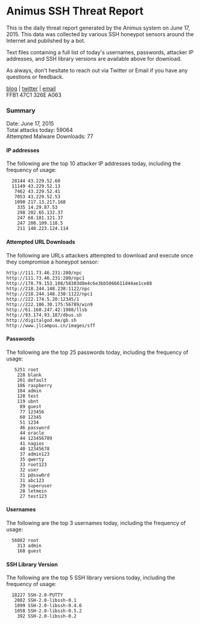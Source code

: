 # Animus SSH Threat Report

This is the daily threat report generated by the Animus system on June 17, 2015. This data was collected by various SSH honeypot sensors around the Internet and published by a bot.  

Text files containing a full list of today's usernames, passwords, attacker IP addresses, and SSH library versions are available above for download.  

As always, don't hesitate to reach out via Twitter or Email if you have any questions or feedback.  

[blog](http://morris.guru) | [twitter](https://twitter.com/andrew___morris) | [email](mailto:andrew@morris.guru)  
FFB1 47C1 326E A063  

### Summary

Date: June 17, 2015  
Total attacks today: 59064  
Attempted Malware Downloads: 77 

#### IP addresses
The following are the top 10 attacker IP addresses today, including the frequency of usage:
```
  28144 43.229.52.60
  11149 43.229.52.13
   7462 43.229.52.41
   7053 43.229.52.53
   1090 217.13.217.168
    335 14.29.87.53
    298 202.65.132.37
    247 68.181.121.37
    247 208.109.118.5
    211 148.223.124.114
```

#### Attempted URL Downloads
The following are URLs attackers attempted to download and execute once they compromise a honeypot sensor:
```
http://111.73.46.231:280/npc
http://111.73.46.231:280/npc1
http://178.79.153.108/58303d8e4c6e3bb5066611d44ae1ce88
http://218.244.148.238:1122/npc
http://218.244.148.238:1122/npc1
http://222.174.5.20:12345/1
http://222.186.30.175:56789/win9
http://61.160.247.42:1988/llsb
http://93.174.93.187/dbus.sh
http://digitalgod.me/gb.sh
http://www.jlcampus.cn/images/sff
```

#### Passwords
The following are the top 25 passwords today, including the frequency of usage:
```
   5251 root
    228 blank
    201 default
    186 raspberry
    184 admin
    128 test
    119 ubnt
     89 guest
     77 123456
     60 12345
     51 1234
     46 password
     44 oracle
     44 123456789
     41 nagios
     40 12345678
     37 admin123
     35 qwerty
     33 root123
     32 user
     31 p@ssw0rd
     31 abc123
     29 superuser
     28 letmein
     27 test123
```

#### Usernames
The following are the top 3 usernames today, including the frequency of usage:
```
  56082 root
    313 admin
    168 guest
```

#### SSH Library Version
The following are the top 5 SSH library versions today, including the frequency of usage:
```
  18227 SSH-2.0-PUTTY
   2082 SSH-2.0-libssh-0.1
   1099 SSH-2.0-libssh-0.4.6
   1058 SSH-2.0-libssh-0.5.2
    392 SSH-2.0-libssh-0.2
```
